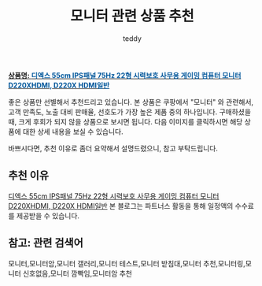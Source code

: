 ﻿---
layout: post
title:  "모니터 관련 상품 추천"
author: teddy
categories: [ 가구/인테리어 ]
tags: [모니터,모니터암,모니터 갤러리,모니터 테스트,모니터 받침대,모니터 추천,모니터링,모니터 신호없음,모니터 깜빡임,모니터암 추천]
image: https://static.coupangcdn.com/image/vendor_inventory/1236/441e802c191e4c0330337fd52567e46737634e012f5fe19490cb6a43d3a9.jpg 
description: "쿠팡에서 모니터 관련 상품으로 가장 고객 선호도가 높은 제품 중 하나입니다."
---

<a href="https://link.coupang.com/re/AFFSDP?lptag=AF3256674&pageKey=6379629584&itemId=13548716708&vendorItemId=70695916085&traceid=V0-153-aa8a5bb5c680a904"><b>상품명: <font color='#01579B'>디엑스 55cm IPS패널 75Hz 22형 시력보호 사무용 게이밍 컴퓨터 모니터 D220XHDMI, D220X HDMI일반</font></b></a>

좋은 상품만 선별해서 추천드리고 있습니다.
본 상품은 쿠팡에서 "모니터" 와 관련해서, 고객 만족도, 노출 대비 판매율, 선호도가 가장 높은 제품 중의 하나입니다.
구매하셨을 때, 크게 후회가 되지 않을 상품으로 보시면 됩니다. 
다음 이미지를 클릭하시면 해당 상품에 대한 상세 내용을 보실 수 있습니다.

바쁘시다면, 추천 이유로 좀더 요약해서 설명드렸으니, 참고 부탁드립니다.

## 추천 이유 

<a href="https://link.coupang.com/re/AFFSDP?lptag=AF3256674&pageKey=6379629584&itemId=13548716708&vendorItemId=70695916085&traceid=V0-153-aa8a5bb5c680a904">디엑스 55cm IPS패널 75Hz 22형 시력보호 사무용 게이밍 컴퓨터 모니터 D220XHDMI, D220X HDMI일반</a>
본 블로그는 파트너스 활동을 통해 일정액의 수수료를 제공받을 수 있습니다.

## 참고: 관련 검색어    
모니터,모니터암,모니터 갤러리,모니터 테스트,모니터 받침대,모니터 추천,모니터링,모니터 신호없음,모니터 깜빡임,모니터암 추천